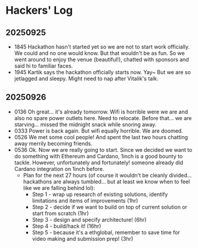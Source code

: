 # Hackers' Log

## 20250925 
* 1845 Hackathon hasn't started yet so we are not to start work officially. We could and no one would know. But that wouldn't be as fun. So we went around to enjoy the venue (beautiful!), chatted with sponsors and said hi to familiar faces.
* 1945 Kartik says the hackathon officially starts now. Yay~ But we are so jetlagged and sleepy. Might need to nap after Vitalik's talk.


## 20250926
* 0136 Oh great... it's already tomorrow. Wifi is horrible were we are and also no spare power outlets here. Need to relocate. Before that... we are starving... missed the midnight snack while snoring away.
* 0333 Power is back again. But wifi equally horrible. We are doomed.
* 0526 We met some cool people! And spent the last two hours chatting away merrily becoming friends.
* 0536 Ok. Now we are really going to start. Since we decided we want to do something with Ethereum and Cardano, 1inch is a good bounty to tackle. However, unfortunately and fortunately! someone already did Cardano integration on 1inch before. 
  * Plan for the next 27 hours (of course it wouldn't be cleanly divided... hackathons are always tumbled... but at least we know when to feel like we are falling behind lol):
    - Step 1 - wrap up research of existing solutions, identify limitations and items of improvements (1hr)
    - Step 2 - decide if we want to build on top of current solution or start from scratch (1hr)
    - Step 3 - design and specify architecture! (6hr)
    - Step 4 - build/hack it! (16hr)
    - Step 5 - because it's a ethglobal, remember to save time for video making and submission prep! (3hr)
